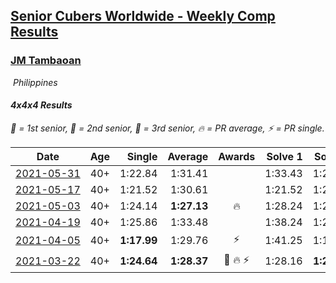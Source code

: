 <style>table {white-space: nowrap;}</style>
<link rel="stylesheet" type="text/css" href="/scw-comp/css/flags.css" />

## [Senior Cubers Worldwide - Weekly Comp Results](/scw-comp/results/)
### [JM Tambaoan](README.md)

<i class="flag flag-PH" />&nbsp;Philippines

#### 4x4x4 Results

<span style="white-space: nowrap;">🥇 = 1st senior</span>, <span style="white-space: nowrap;">🥈 = 2nd senior</span>, <span style="white-space: nowrap;">🥉 = 3rd senior</span>, <span style="white-space: nowrap;">🔥 = PR average</span>, <span style="white-space: nowrap;">⚡ = PR single</span>.

| Date | Age | Single | Average | Awards | Solve 1 | Solve 2 | Solve 3 | Solve 4 | Solve 5 | Video |
| :--: | :--: | --: | --: | :--: | --: | --: | --: | --: | --: | :-- |
| [2021-05-31](../../results/2021-05-31/444.md) | 40+ | 1:22.84 | 1:31.41 |  | 1:33.43 | 1:22.84 | 1:35.76 | 1:26.81 | 1:34.00 | [Desktop](https://www.facebook.com/events/1677723082618127/permalink/1686632771727158) / [Mobile](https://m.facebook.com/events/1677723082618127?view=permalink&id=1686632771727158) |
| [2021-05-17](../../results/2021-05-17/444.md) | 40+ | 1:21.52 | 1:30.61 |  | 1:21.52 | 1:24.78 | 1:39.28 | 1:38.76 | 1:28.30 | [Desktop](https://www.facebook.com/events/373354890741855/permalink/379058230171521) / [Mobile](https://m.facebook.com/events/373354890741855?view=permalink&id=379058230171521) |
| [2021-05-03](../../results/2021-05-03/444.md) | 40+ | 1:24.14 | **1:27.13** | 🔥 | 1:28.24 | 1:27.59 | 1:50.68 | 1:24.14 | 1:25.56 | [Desktop](https://www.facebook.com/events/158701836186375/permalink/163773142345911) / [Mobile](https://m.facebook.com/events/158701836186375?view=permalink&id=163773142345911) |
| [2021-04-19](../../results/2021-04-19/444.md) | 40+ | 1:25.86 | 1:33.48 |  | 1:38.24 | 1:26.33 | 1:40.50 | 1:25.86 | 1:35.86 | [Desktop](https://www.facebook.com/events/1009195762821458/permalink/1014368565637511) / [Mobile](https://m.facebook.com/events/1009195762821458?view=permalink&id=1014368565637511) |
| [2021-04-05](../../results/2021-04-05/444.md) | 40+ | **1:17.99** | 1:29.76 | ⚡ | 1:41.25 | 1:18.79 | 1:29.24 | 1:41.35 | **1:17.99** | [Desktop](https://www.facebook.com/events/2619499895016321/permalink/2623960291236948) / [Mobile](https://m.facebook.com/events/2619499895016321?view=permalink&id=2623960291236948) |
| [2021-03-22](../../results/2021-03-22/444.md) | 40+ | **1:24.64** | **1:28.37** | 🥉 🔥 ⚡ | 1:28.16 | **1:24.64** | 2:07.20 | 1:26.93 | 1:30.01 | [Desktop](https://www.facebook.com/events/2537500386546221/permalink/2540749969554596) / [Mobile](https://m.facebook.com/events/2537500386546221?view=permalink&id=2540749969554596) |


<!-- Global site tag (gtag.js) - Google Analytics -->
<script async src="https://www.googletagmanager.com/gtag/js?id=UA-86348435-3"></script>
<script>window.dataLayer = window.dataLayer || []; function gtag() {dataLayer.push(arguments);} gtag('js', new Date()); gtag('config', 'UA-86348435-3');</script>

